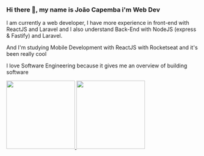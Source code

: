 ### Hi there 👋, my name is João Capemba i'm Web Dev

<!--
**JoilsonCapemba/joilsoncapemba** is a ✨ _special_ ✨ repository because its `README.md` (this file) appears on your GitHub profile.

Here are some ideas to get you started:

- 🔭 I’m currently working on ...
- 🌱 I’m currently learning ...
- 👯 I’m looking to collaborate on ...
- 🤔 I’m looking for help with ...
- 💬 Ask me about ...
- 📫 How to reach me: ...
- 😄 Pronouns: ...
- ⚡ Fun fact: ...
-->
<p>I am currently a web developer, I have more experience in front-end with ReactJS and Laravel and I also understand Back-End with NodeJS (express & Fastify) and Laravel.

And I'm studying Mobile Development with ReactJS with Rocketseat and it's been really cool

I love Software Engineering because it gives me an overview of building software</p>

<div>
  <a href="https://github.com/joilsoncapemba">
  <img height="180em" src="https://github-readme-stats.vercel.app/api?username=joilsoncapemba&show_icons=true&theme=dracula&include_all_commits=true&count_private=true"/>
  <img height="180em" src="https://github-readme-stats.vercel.app/api/top-langs/?username=joilsoncapemba&layout=compact&langs_count=16&theme=dracula"/>
</div>
